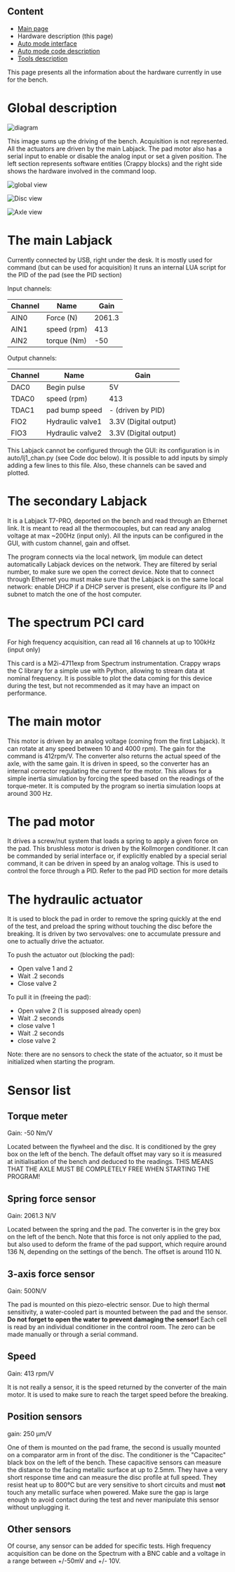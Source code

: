 Content
-------

* [Main page](help.md)
* Hardware description (this page)
* [Auto mode interface](interface.md)
* [Auto mode code description](auto.md)
* [Tools description](tools.md)

This page presents all the information about the hardware currently in use
for the bench.

Global description
==================

![diagram](img/diagram_low.png)

This image sums up the driving of the bench. Acquisition is not represented.
All the actuators are driven by the main Labjack. The pad motor also has a
serial input to enable or disable the analog input or set a given position.
The left section represents software entities (Crappy blocks) and the right
side shows the hardware involved in the command loop.

![global view](img/tribo1.jpg)

![Disc view](img/tribo2.jpg)

![Axle view](img/tribo3.jpg)

The main Labjack
================
Currently connected by USB, right under the desk.
It is mostly used for command (but can be used for acquisition)
It runs an internal LUA script for the PID of the pad (see the PID section)

Input channels:

|Channel    |Name       |Gain       |
|-----------|-----------|-----------|
|AIN0       |Force (N)  |2061.3     |
|AIN1       |speed (rpm)|413        |
|AIN2       |torque (Nm)|-50        |

Output channels:

|Channel    |Name            |Gain                   |
|-----------|----------------|-----------------------|
|DAC0       |Begin pulse     |5V                     |
|TDAC0      |speed (rpm)     |413                    |
|TDAC1      |pad bump speed  |- (driven by PID)      |
|FIO2       |Hydraulic valve1|3.3V (Digital output)  |
|FIO3       |Hydraulic valve2|3.3V (Digital output)  |

This Labjack cannot be configured through the GUI: its configuration is
in auto/lj1_chan.py (see Code doc below).
It is possible to add inputs by simply adding a few lines to this file.
Also, these channels can be saved and plotted.


The secondary Labjack
=====================
It is a Labjack T7-PRO, deported on the bench and read through an Ethernet link.
It is meant to read all the thermocouples, but can read any analog voltage
at max ~200Hz (input only).
All the inputs can be configured in the GUI, with custom channel, gain and
offset.

The program connects via the local network, ljm module can detect automatically
Labjack devices on the network. They are filtered by serial number, to make
sure we open the correct device. Note that to connect through Ethernet you must
make sure that the Labjack is on the same local network: enable DHCP if a DHCP
server is present, else configure its IP and subnet to match the one of the
host computer.

The spectrum PCI card
=====================
For high frequency acquisition, can read all 16
channels at up to 100kHz (input only)

This card is a M2i-4711exp from Spectrum instrumentation. Crappy wraps the
C library for a simple use with Python, allowing to stream data at nominal
frequency. It is possible to plot the data coming for this device during
the test, but not recommended as it may have an impact on performance.

The main motor
==============
This motor is driven by an analog voltage (coming from the first Labjack).
It can rotate at any speed between 10 and 4000 rpm). The gain for the command
is 412rpm/V. The converter also returns the actual speed of the axle, with
the same gain. It is driven in speed, so the converter has an internal corrector
regulating the current for the motor. This allows for a simple inertia
simulation by forcing the speed based on the readings of the torque-meter.
It is computed by the program so inertia simulation loops at around 300 Hz.

The pad motor
=============
It drives a screw/nut system that loads a spring to apply a given force
on the pad. This brushless motor is driven by the Kollmorgen conditioner.
It can be commanded by serial interface or, if explicitly enabled by a
special serial command, it can be driven in speed by an analog voltage.
This is used to control the force through a PID. Refer to the pad PID section
for more details

The hydraulic actuator
======================
It is used to block the pad in order to remove the spring quickly at the end
of the test, and preload the spring without touching the disc before the
breaking. It is driven by two servovalves: one to accumulate pressure and one
to actually drive the actuator.

To push the actuator out (blocking the pad):

* Open valve 1 and 2
* Wait .2 seconds
* Close valve 2

To pull it in (freeing the pad):

* Open valve 2 (1 is supposed already open)
* Wait .2 seconds
* close valve 1
* Wait .2 seconds
* close valve 2

Note: there are no sensors to check the state of the actuator, so it must
be initialized when starting the program.


Sensor list
===========
Torque meter
------------
Gain: -50 Nm/V

Located between the flywheel and the disc. It is conditioned by the
grey box on the left of the bench. The default offset may vary so
it is measured at initialisation of the bench and deduced to the readings.
THIS MEANS THAT THE AXLE MUST BE COMPLETELY FREE WHEN STARTING THE PROGRAM!

Spring force sensor
-------------------
Gain: 2061.3 N/V

Located between the spring and the pad. The converter is in the grey box
on the left of the bench.
Note that this force is not only applied to the pad, but also used to deform
the frame of the pad support, which require around 136 N, depending on the
settings of the bench. The offset is around 110 N.

3-axis force sensor
-------------------
Gain: 500N/V

The pad is mounted on this piezo-electric sensor. Due to high thermal
sensitivity, a water-cooled part is mounted between the pad and the sensor.
**Do not forget to open the water to prevent damaging the sensor!**
Each cell is read by an individual conditioner in the control room. The
zero can be made manually or through a serial command.


Speed
-----
Gain: 413 rpm/V

It is not really a sensor, it is the speed returned by the converter of the main
motor. It is used to make sure to reach the target speed before the breaking.

Position sensors
----------------
gain: 250 µm/V

One of them is mounted on the pad frame, the second is usually mounted
on a comparator arm in front of the disc. The conditioner is the
"Capacitec" black box on the left of the bench.
These capacitive sensors can measure the distance to the facing metallic
surface at up to 2.5mm. They have a very short response time and can
measure the disc profile at full speed. They resist heat up to 800°C but
are very sensitive to short circuits and must **not** touch any metallic surface
when powered. Make sure the gap is large enough to avoid contact during the
test and never manipulate this sensor without unplugging it.

Other sensors
-------------
Of course, any sensor can be added for specific tests. High frequency
acquisition can be done on the Spectrum with a BNC cable and a voltage
in a range between +/-50mV and +/- 10V.
